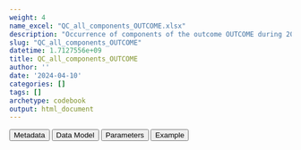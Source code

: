 ```yaml
---
weight: 4
name_excel: "QC_all_components_OUTCOME.xlsx"
description: "Occurrence of components of the outcome OUTCOME during 2019 (and to be dropped, during one year of lookback), per  meaning, to all persons in the study population at 1/1/2019 or entering during 2019"
slug: "QC_all_components_OUTCOME"
datetime: 1.7127556e+09
title: QC_all_components_OUTCOME
author: ''
date: '2024-04-10'
categories: []
tags: []
archetype: codebook
output: html_document
---
```


<script src="/rmarkdown-libs/core-js/shim.min.js"></script>
<script src="/rmarkdown-libs/react/react.min.js"></script>
<script src="/rmarkdown-libs/react/react-dom.min.js"></script>
<script src="/rmarkdown-libs/reactwidget/react-tools.js"></script>
<script src="/rmarkdown-libs/htmlwidgets/htmlwidgets.js"></script>
<link href="/rmarkdown-libs/reactable/reactable.css" rel="stylesheet" />
<script src="/rmarkdown-libs/reactable-binding/reactable.js"></script>
<div class="tab">
<button class="tablinks" onclick="openCity(event, &#39;Metadata&#39;)" id="defaultOpen">Metadata</button>
<button class="tablinks" onclick="openCity(event, &#39;Data Model&#39;)">Data Model</button>
<button class="tablinks" onclick="openCity(event, &#39;Parameters&#39;)">Parameters</button>
<button class="tablinks" onclick="openCity(event, &#39;Example&#39;)">Example</button>
</div>
<div id="Metadata" class="tabcontent">
<div id="htmlwidget-1" class="reactable html-widget" style="width:auto;height:600px;"></div>
<script type="application/json" data-for="htmlwidget-1">{"x":{"tag":{"name":"Reactable","attribs":{"data":{"medatata_name":["Name of the dataset","Content of the dataset","Unit of observation","Dataset where the list of UoOs is fully listed and with 1 record per UoO","How many observations per UoO","Variables capturing the UoO","Primary key","Parameters",null,null,null,null,null,null,null,null,null,null,null,null],"metadata_content":["QC_all_components_OUTCOME","Occurrence of components of the outcome OUTCOME during 2019 (and to be dropped, during one year of lookback), per  meaning, to all persons in the study population at 1/1/2019 or entering during 2019","list of meanings",null,null,null,null,"OUTCOME",null,null,null,null,null,null,null,null,null,null,null,null]},"columns":[{"id":"medatata_name","name":"medatata_name","type":"character"},{"id":"metadata_content","name":"metadata_content","type":"character"}],"sortable":false,"searchable":true,"pagination":false,"highlight":true,"bordered":true,"striped":true,"style":{"maxWidth":1800},"height":"600px","dataKey":"8df125e0cac0143f7203ba5a9aae01b7"},"children":[]},"class":"reactR_markup"},"evals":[],"jsHooks":[]}</script>
</div>
<div id="Data Model" class="tabcontent">
<div id="htmlwidget-2" class="reactable html-widget" style="width:auto;height:600px;"></div>
<script type="application/json" data-for="htmlwidget-2">{"x":{"tag":{"name":"Reactable","attribs":{"data":{"VarName":["meanings","to_drop","N",null,null,null,null,null,null,null,null,null,null,null,null,null,null,null,null,null],"Description":["meanings where the outcome is observed","marks those observations that are observed during lookback, and are therefore to be dropped from the analysis","frequency of the combination",null,null,null,null,null,null,null,null,null,null,null,null,null,null,null,null,null],"Format":["binary",null,null,null,null,null,null,null,null,null,null,null,null,null,null,null,null,null,null,null],"Vocabulary":["1= this component is observed \r\n0 = otherwise","1 = observed during lookback\r\n0 = otherwise",null,null,null,null,null,null,null,null,null,null,null,null,null,null,null,null,null,null],"Parameters":["meanings",null,null,null,null,null,null,null,null,null,null,null,null,null,null,null,null,null,null,null],"Notes and examples":[null,null,null,null,null,null,null,null,null,null,null,null,null,null,null,null,null,null,null,null],"Source tables and variables":[null,null,null,null,null,null,null,null,null,null,null,null,null,null,null,null,null,null,null,null],"Retrieved":[null,null,null,null,null,null,null,null,null,null,null,null,null,null,null,null,null,null,null,null],"Calculated":[null,null,null,null,null,null,null,null,null,null,null,null,null,null,null,null,null,null,null,null],"Algorithm_id":[null,null,null,null,null,null,null,null,null,null,null,null,null,null,null,null,null,null,null,null],"Rule":[null,null,null,null,null,null,null,null,null,null,null,null,null,null,null,null,null,null,null,null]},"columns":[{"id":"VarName","name":"VarName","type":"character"},{"id":"Description","name":"Description","type":"character"},{"id":"Format","name":"Format","type":"character"},{"id":"Vocabulary","name":"Vocabulary","type":"character"},{"id":"Parameters","name":"Parameters","type":"character"},{"id":"Notes and examples","name":"Notes and examples","type":"logical"},{"id":"Source tables and variables","name":"Source tables and variables","type":"logical"},{"id":"Retrieved","name":"Retrieved","type":"logical"},{"id":"Calculated","name":"Calculated","type":"logical"},{"id":"Algorithm_id","name":"Algorithm_id","type":"logical"},{"id":"Rule","name":"Rule","type":"logical"}],"sortable":false,"searchable":true,"pagination":false,"highlight":true,"bordered":true,"striped":true,"style":{"maxWidth":1800},"height":"600px","dataKey":"57dc0f07a615c5d5894bb842767faa72"},"children":[]},"class":"reactR_markup"},"evals":[],"jsHooks":[]}</script>
</div>
<div id="Parameters" class="tabcontent">
<div id="htmlwidget-3" class="reactable html-widget" style="width:auto;height:600px;"></div>
<script type="application/json" data-for="htmlwidget-3">{"x":{"tag":{"name":"Reactable","attribs":{"data":{"parameter in the variable name":["meanings","meanings","meanings","meanings","meanings","meanings","meanings","meanings",null,null,null,null,null,null,null,null,null,null,null,null],"values":["narrow_emergency_room_diagnosis","narrow_evaluation_during_home_or_residential_care","narrow_hospitalisation_primary","narrow_hospitalisation_secondary","possible_emergency_room_diagnosis","possible_hospitalisation_primary","possible_hospitalisation_secondary","...",null,null,null,null,null,null,null,null,null,null,null,null],"name of macro":[null,null,null,null,null,null,null,null,null,null,null,null,null,null,null,null,null,null,null,null]},"columns":[{"id":"parameter in the variable name","name":"parameter in the variable name","type":"character"},{"id":"values","name":"values","type":"character"},{"id":"name of macro","name":"name of macro","type":"logical"}],"sortable":false,"searchable":true,"pagination":false,"highlight":true,"bordered":true,"striped":true,"style":{"maxWidth":1800},"height":"600px","dataKey":"74ff1642b31b1574b1be4a256543fb18"},"children":[]},"class":"reactR_markup"},"evals":[],"jsHooks":[]}</script>
</div>
<div id="Example" class="tabcontent">
<div id="htmlwidget-4" class="reactable html-widget" style="width:auto;height:600px;"></div>
<script type="application/json" data-for="htmlwidget-4">{"x":{"tag":{"name":"Reactable","attribs":{"data":{"narrow_emergency_room_diagnosis":["0","0","0","1","0","1","0","1","0","0","0","0","0","0","0","0","0","1",null,"the record shaded in gray will be discarded from the analysis because they count people who had the event during 2018"],"narrow_evaluation_during_home_or_residential_care":[0,1,0,0,0,0,0,0,1,0,0,0,0,1,0,0,0,0,"NA","NA"],"narrow_hospitalisation_primary":["0","0","1","1","0","0","0","0","0","1","0","0","0","0","1","0","1","1",null,"4 persons were observed in 2 meanings during 2019 (row 9)"],"narrow_hospitalisation_secondary":[0,0,0,0,1,0,0,1,1,1,0,0,0,0,0,1,1,0,"NA","NA"],"possible_emergency_room_diagnosis":[0,0,0,0,0,0,0,0,0,0,1,0,0,0,0,0,0,0,"NA","NA"],"possible_hospitalisation_primary":[0,0,0,0,0,0,0,0,0,0,0,1,0,0,0,0,0,0,"NA","NA"],"possible_hospitalisation_secondary":[0,0,0,0,0,0,1,0,0,0,0,0,0,0,0,0,0,0,"NA","NA"],"todrop":[0,0,0,0,0,0,0,0,0,0,0,0,1,1,1,1,1,1,"NA","NA"],"N":[3527742,1491,115,53,47,45,8,4,1,1,1,1,1356,151,3,3,1,1,"NA","NA"]},"columns":[{"id":"narrow_emergency_room_diagnosis","name":"narrow_emergency_room_diagnosis","type":"character"},{"id":"narrow_evaluation_during_home_or_residential_care","name":"narrow_evaluation_during_home_or_residential_care","type":"numeric"},{"id":"narrow_hospitalisation_primary","name":"narrow_hospitalisation_primary","type":"character"},{"id":"narrow_hospitalisation_secondary","name":"narrow_hospitalisation_secondary","type":"numeric"},{"id":"possible_emergency_room_diagnosis","name":"possible_emergency_room_diagnosis","type":"numeric"},{"id":"possible_hospitalisation_primary","name":"possible_hospitalisation_primary","type":"numeric"},{"id":"possible_hospitalisation_secondary","name":"possible_hospitalisation_secondary","type":"numeric"},{"id":"todrop","name":"todrop","type":"numeric"},{"id":"N","name":"N","type":"numeric"}],"sortable":false,"searchable":true,"pagination":false,"highlight":true,"bordered":true,"striped":true,"style":{"maxWidth":1800},"height":"600px","dataKey":"a05427592fe09dd92d3befb0ea5ab94e"},"children":[]},"class":"reactR_markup"},"evals":[],"jsHooks":[]}</script>
</div>
